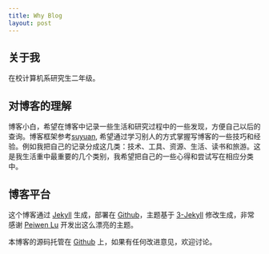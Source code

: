 ```yaml
---
title: Why Blog
layout: post
---
```


## 关于我

在校计算机系研究生二年级。

## 对博客的理解

博客小白，希望在博客中记录一些生活和研究过程中的一些发现，方便自己以后的查询。博客框架参考[suyuan](http://yansu.org), 希望通过学习别人的方式掌握写博客的一些技巧和经验。例如我把自己的记录分成这几类：技术、工具、资源、生活、读书和旅游。这是我生活重中最重要的几个类别，我希望把自己的一些心得和尝试写在相应分类中。

## 博客平台

这个博客通过 [Jekyll](http://jekyllrb.com/) 生成，部署在 [Github](https://pages.github.com)，主题基于 [3-Jekyll](https://github.com/P233/3-Jekyll) 修改生成，非常感谢 [Peiwen Lu](https://github.com/P233) 开发出这么漂亮的主题。

本博客的源码托管在 [Github](https://github.com/winterwindwang//winterwindwang.github.io) 上，如果有任何改进意见，欢迎讨论。
